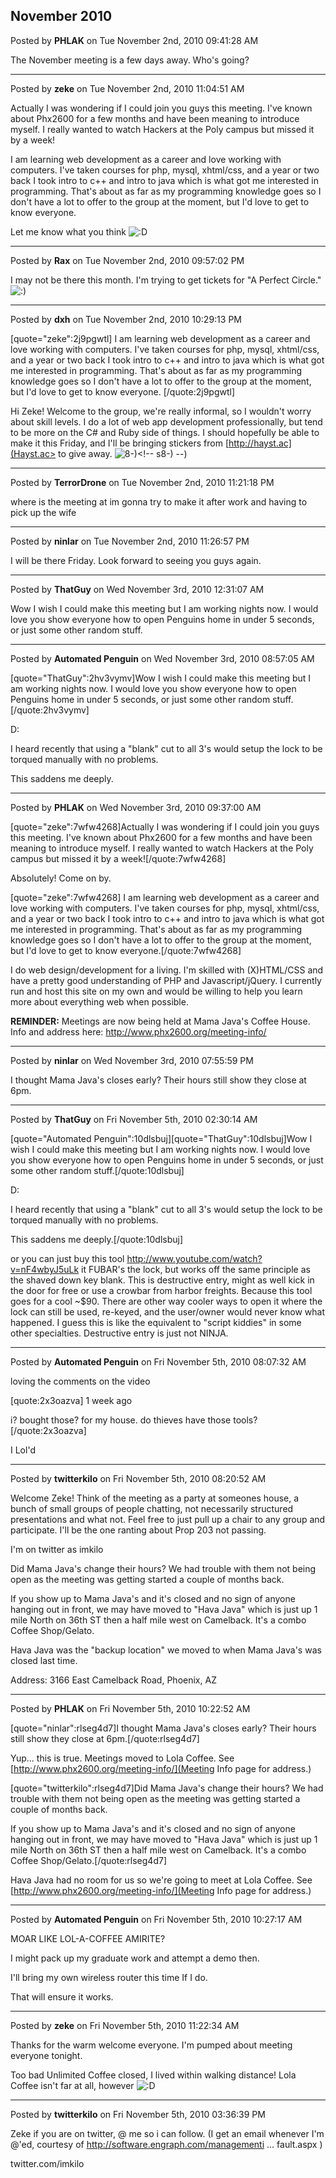 ## November 2010
Posted by **PHLAK** on Tue November 2nd, 2010 09:41:28 AM

The November meeting is a few days away.  Who's going?

--------------------------------------------------------------------------------

Posted by **zeke** on Tue November 2nd, 2010 11:04:51 AM

Actually I was wondering if I could join you guys this meeting. I've known about Phx2600 for a few months and have been meaning to introduce myself. I really wanted to watch Hackers at the Poly campus but missed it by a week! 

I am learning web development as a career and love working with computers. I've taken courses for php, mysql, xhtml/css, and a year or two back I took intro to c++ and intro to java which is what got me interested in programming. That's about as far as my programming knowledge goes so I don't have a lot to offer to the group at the moment, but I'd love to get to know everyone.   

Let me know what you think <!-- s:D --><img src="{SMILIES_PATH}/icon_e_biggrin.gif" alt=":D" title="Very Happy" /><!-- s:D -->

--------------------------------------------------------------------------------

Posted by **Rax** on Tue November 2nd, 2010 09:57:02 PM

I may not be there this month. I'm trying to get tickets for "A Perfect Circle." <!-- s:) --><img src="{SMILIES_PATH}/icon_e_smile.gif" alt=":)" title="Smile" /><!-- s:) -->

--------------------------------------------------------------------------------

Posted by **dxh** on Tue November 2nd, 2010 10:29:13 PM

[quote="zeke":2j9pgwtl]
I am learning web development as a career and love working with computers. I've taken courses for php, mysql, xhtml/css, and a year or two back I took intro to c++ and intro to java which is what got me interested in programming. That's about as far as my programming knowledge goes so I don't have a lot to offer to the group at the moment, but I'd love to get to know everyone.
[/quote:2j9pgwtl]

Hi Zeke!  Welcome to the group, we're really informal, so I wouldn't worry about skill levels.  I do a lot of web app development professionally, but tend to be more on the C# and Ruby side of things.  I should hopefully be able to make it this Friday, and I'll be bringing stickers from [http://hayst.ac](Hayst.ac> to give away.  <!-- s8-) --><img src="{SMILIES_PATH}/icon_cool.gif" alt="8-)" title="Cool" /><!-- s8-) --)

--------------------------------------------------------------------------------

Posted by **TerrorDrone** on Tue November 2nd, 2010 11:21:18 PM

where is the meeting at im gonna try to make it after work and having to pick up the wife

--------------------------------------------------------------------------------

Posted by **ninlar** on Tue November 2nd, 2010 11:26:57 PM

I will be there Friday. Look forward to seeing you guys again.

--------------------------------------------------------------------------------

Posted by **ThatGuy** on Wed November 3rd, 2010 12:31:07 AM

Wow I wish I could make this meeting but I am working nights now. I would love you show everyone how to open Penguins home in under 5 seconds, or just some other random stuff.

--------------------------------------------------------------------------------

Posted by **Automated Penguin** on Wed November 3rd, 2010 08:57:05 AM

[quote="ThatGuy":2hv3vymv]Wow I wish I could make this meeting but I am working nights now. I would love you show everyone how to open Penguins home in under 5 seconds, or just some other random stuff.[/quote:2hv3vymv]

D:

I heard recently that using a "blank" cut to all 3's would setup the lock to be torqued manually with no problems.

This saddens me deeply.

--------------------------------------------------------------------------------

Posted by **PHLAK** on Wed November 3rd, 2010 09:37:00 AM

[quote="zeke":7wfw4268]Actually I was wondering if I could join you guys this meeting. I've known about Phx2600 for a few months and have been meaning to introduce myself. I really wanted to watch Hackers at the Poly campus but missed it by a week![/quote:7wfw4268]

Absolutely!  Come on by.

[quote="zeke":7wfw4268]
I am learning web development as a career and love working with computers. I've taken courses for php, mysql, xhtml/css, and a year or two back I took intro to c++ and intro to java which is what got me interested in programming. That's about as far as my programming knowledge goes so I don't have a lot to offer to the group at the moment, but I'd love to get to know everyone.[/quote:7wfw4268]

I do web design/development for a living.  I'm skilled with (X)HTML/CSS and have a pretty good understanding of PHP and Javascript/jQuery.  I currently run and host this site on my own and would be willing to help you learn more about everything web when possible.

**REMINDER:** Meetings are now being held at Mama Java's Coffee House.  Info and address here: <http://www.phx2600.org/meeting-info/>

--------------------------------------------------------------------------------

Posted by **ninlar** on Wed November 3rd, 2010 07:55:59 PM

I thought Mama Java's closes early? Their hours still show they close at 6pm.

--------------------------------------------------------------------------------

Posted by **ThatGuy** on Fri November 5th, 2010 02:30:14 AM

[quote="Automated Penguin":10dlsbuj][quote="ThatGuy":10dlsbuj]Wow I wish I could make this meeting but I am working nights now. I would love you show everyone how to open Penguins home in under 5 seconds, or just some other random stuff.[/quote:10dlsbuj]

D:

I heard recently that using a "blank" cut to all 3's would setup the lock to be torqued manually with no problems.

This saddens me deeply.[/quote:10dlsbuj]

or you can just buy this tool <http://www.youtube.com/watch?v=nF4wbyJ5uLk> it FUBAR's the lock, but works off the same principle as the shaved down key blank. This is destructive entry, might as well kick in the door for free or use a crowbar from harbor freights. Because this tool goes for a cool ~$90. There are other way cooler ways to open it where the lock can still be used, re-keyed, and the user/owner would never know what happened. I guess this is like the equivalent to "script kiddies" in some other specialties. Destructive entry is just not NINJA.

--------------------------------------------------------------------------------

Posted by **Automated Penguin** on Fri November 5th, 2010 08:07:32 AM

loving the comments on the video 

[quote:2x3oazva]
1 week ago

i? bought those? for my house. do thieves have those tools?[/quote:2x3oazva]

I Lol'd

--------------------------------------------------------------------------------

Posted by **twitterkilo** on Fri November 5th, 2010 08:20:52 AM

Welcome Zeke! Think of the meeting as a party at someones house, a bunch of small groups of people chatting, not necessarily structured presentations and what not. Feel free to just pull up a chair to any group and participate. I'll be the one ranting about Prop 203 not passing.

I'm on twitter as imkilo

Did Mama Java's change their hours? We had trouble with them not being open as the meeting was getting started a couple of months back.

If you show up to Mama Java's and it's closed and no sign of anyone hanging out in front, we may have moved to "Hava Java" which is just up 1 mile North on 36th ST then a half mile west on Camelback. It's a combo Coffee Shop/Gelato.

Hava Java was the "backup location" we moved to when Mama Java's was closed last time.

Address: 3166 East Camelback Road, Phoenix, AZ

--------------------------------------------------------------------------------

Posted by **PHLAK** on Fri November 5th, 2010 10:22:52 AM

[quote="ninlar":rlseg4d7]I thought Mama Java's closes early? Their hours still show they close at 6pm.[/quote:rlseg4d7]

Yup... this is true.  Meetings moved to Lola Coffee.  See [http://www.phx2600.org/meeting-info/](Meeting Info page for address.)


[quote="twitterkilo":rlseg4d7]Did Mama Java's change their hours? We had trouble with them not being open as the meeting was getting started a couple of months back.

If you show up to Mama Java's and it's closed and no sign of anyone hanging out in front, we may have moved to "Hava Java" which is just up 1 mile North on 36th ST then a half mile west on Camelback. It's a combo Coffee Shop/Gelato.[/quote:rlseg4d7]

Hava Java had no room for us so we're going to meet at Lola Coffee.  See [http://www.phx2600.org/meeting-info/](Meeting Info page for address.)

--------------------------------------------------------------------------------

Posted by **Automated Penguin** on Fri November 5th, 2010 10:27:17 AM

MOAR LIKE LOL-A-COFFEE AMIRITE? 

I might pack up my graduate work and attempt a demo then.

I'll bring my own wireless router this time If I do.

That will ensure it works.

--------------------------------------------------------------------------------

Posted by **zeke** on Fri November 5th, 2010 11:22:34 AM

Thanks for the warm welcome everyone. I'm pumped about meeting everyone tonight. 

Too bad Unlimited Coffee closed, I lived within walking distance! Lola Coffee isn't far at all, however <!-- s:D --><img src="{SMILIES_PATH}/icon_e_biggrin.gif" alt=":D" title="Very Happy" /><!-- s:D -->

--------------------------------------------------------------------------------

Posted by **twitterkilo** on Fri November 5th, 2010 03:36:39 PM

Zeke if you are on twitter, @ me so i can follow. (I get an email whenever I'm @'ed, courtesy of <!-- m --><a class="postlink" href="http://software.engraph.com/managementionnotifier/default.aspx">http://software.engraph.com/managementi ... fault.aspx</a><!-- m --> )

twitter.com/imkilo
